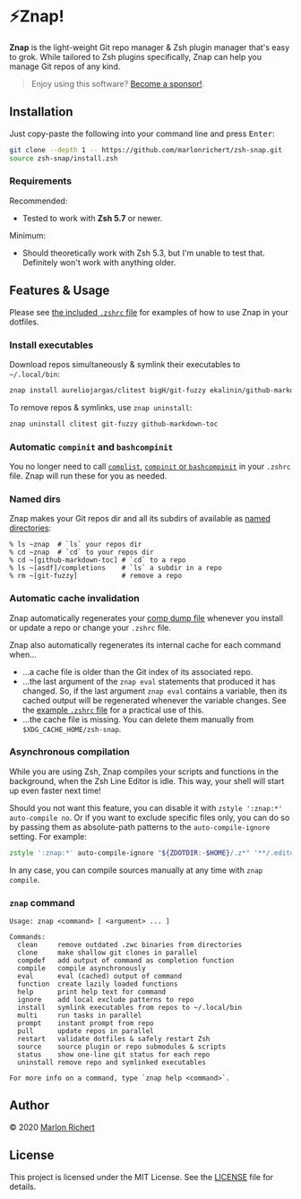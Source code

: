 # ⚡️Znap!
**Znap** is the light-weight Git repo manager & Zsh plugin manager that's easy to grok. While
tailored to Zsh plugins specifically, Znap can help you manage Git repos of any kind.

> Enjoy using this software? [Become a sponsor!](https://github.com/sponsors/marlonrichert).

## Installation
Just copy-paste the following into your command line and press <kbd>Enter</kbd>:
```zsh
git clone --depth 1 -- https://github.com/marlonrichert/zsh-snap.git
source zsh-snap/install.zsh
```

### Requirements
Recommended:
* Tested to work with **Zsh 5.7** or newer.

Minimum:
* Should theoretically work with Zsh 5.3, but I'm unable to test that. Definitely won't work with
  anything older.

## Features & Usage
Please see [the included `.zshrc` file](.zshrc) for examples of how to use Znap in your dotfiles.

### Install executables
Download repos simultaneously & symlink their executables to `~/.local/bin`:
```zsh
znap install aureliojargas/clitest bigH/git-fuzzy ekalinin/github-markdown-toc
```
To remove repos & symlinks, use `znap uninstall`:
```zsh
znap uninstall clitest git-fuzzy github-markdown-toc
```

### Automatic `compinit` and `bashcompinit`
You no longer need to call
[`complist`](http://zsh.sourceforge.net/Doc/Release/Zsh-Modules.html#The-zsh_002fcomplist-Module),
[`compinit` or
`bashcompinit`](http://zsh.sourceforge.net/Doc/Release/Completion-System.html#Initialization) in
your `.zshrc` file. Znap will run these for you as needed.

### Named dirs
Znap makes your Git repos dir and all its subdirs of available as [named
directories](http://zsh.sourceforge.net/Doc/Release/Expansion.html#Filename-Expansion):
```
% ls ~znap  # `ls` your repos dir
% cd ~znap  # `cd` to your repos dir
% cd ~[github-markdown-toc] # `cd` to a repo
% ls ~[asdf]/completions    # `ls` a subdir in a repo
% rm ~[git-fuzzy]           # remove a repo
```

### Automatic cache invalidation
Znap automatically regenerates your [comp dump
file](http://zsh.sourceforge.net/Doc/Release/Completion-System.html#Use-of-compinit) whenever you
install or update a repo or change your `.zshrc` file.

Znap also automatically regenerates its internal cache for each command when…
* …a cache file is older than the Git index of its associated repo.
* …the last argument of the `znap eval` statements that produced it has changed. So, if the last
  argument `znap eval` contains a variable, then its cached output will be regenerated whenever the
  variable changes. See the [example `.zshrc` file](.zshrc) for a practical use of this.
* …the cache file is missing. You can delete them manually from `$XDG_CACHE_HOME/zsh-snap`.

### Asynchronous compilation
While you are using Zsh, Znap compiles your scripts and functions in the background, when the Zsh
Line Editor is idle. This way, your shell will start up even faster next time!

Should you not want this feature, you can disable it with `zstyle ':znap:*' auto-compile no`. Or if
you want to exclude specific files only, you can do so by passing them as absolute-path patterns to
the `auto-compile-ignore` setting. For example:
```zsh
zstyle ':znap:*' auto-compile-ignore "${ZDOTDIR:-$HOME}/.z*" '**/.editorconfig' '**.md'
```

In any case, you can compile sources manually at any time with `znap compile`.

### `znap` command
```
Usage: znap <command> [ <argument> ... ]

Commands:
  clean     remove outdated .zwc binaries from directories
  clone     make shallow git clones in parallel
  compdef   add output of command as completion function
  compile   compile asynchronously
  eval      eval (cached) output of command
  function  create lazily loaded functions
  help      print help text for command
  ignore    add local exclude patterns to repo
  install   symlink executables from repos to ~/.local/bin
  multi     run tasks in parallel
  prompt    instant prompt from repo
  pull      update repos in parallel
  restart   validate dotfiles & safely restart Zsh
  source    source plugin or repo submodules & scripts
  status    show one-line git status for each repo
  uninstall remove repo and symlinked executables

For more info on a command, type `znap help <command>`.

```

## Author
© 2020 [Marlon Richert](https://github.com/marlonrichert)

## License
This project is licensed under the MIT License. See the
[LICENSE](LICENSE) file for details.
